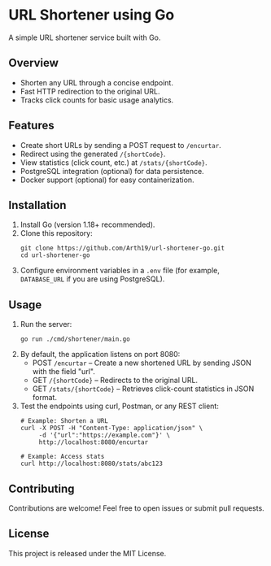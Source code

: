 # URL Shortener using Go

A simple URL shortener service built with Go.

## Overview
- Shorten any URL through a concise endpoint.
- Fast HTTP redirection to the original URL.
- Tracks click counts for basic usage analytics.

## Features
- Create short URLs by sending a POST request to `/encurtar`.
- Redirect using the generated `/{shortCode}`.
- View statistics (click count, etc.) at `/stats/{shortCode}`.
- PostgreSQL integration (optional) for data persistence.
- Docker support (optional) for easy containerization.

## Installation
1. Install Go (version 1.18+ recommended).
2. Clone this repository:
   ```
   git clone https://github.com/Arth19/url-shortener-go.git
   cd url-shortener-go
   ```
3. Configure environment variables in a `.env` file (for example, `DATABASE_URL` if you are using PostgreSQL).

## Usage
1. Run the server:
   ```
   go run ./cmd/shortener/main.go
   ```
2. By default, the application listens on port 8080:
   - POST `/encurtar` – Create a new shortened URL by sending JSON with the field "url".
   - GET `/{shortCode}` – Redirects to the original URL.
   - GET `/stats/{shortCode}` – Retrieves click-count statistics in JSON format.
3. Test the endpoints using curl, Postman, or any REST client:
   ```
   # Example: Shorten a URL
   curl -X POST -H "Content-Type: application/json" \
        -d '{"url":"https://example.com"}' \
        http://localhost:8080/encurtar

   # Example: Access stats
   curl http://localhost:8080/stats/abc123
   ```

## Contributing
Contributions are welcome! Feel free to open issues or submit pull requests.

## License
This project is released under the MIT License.
